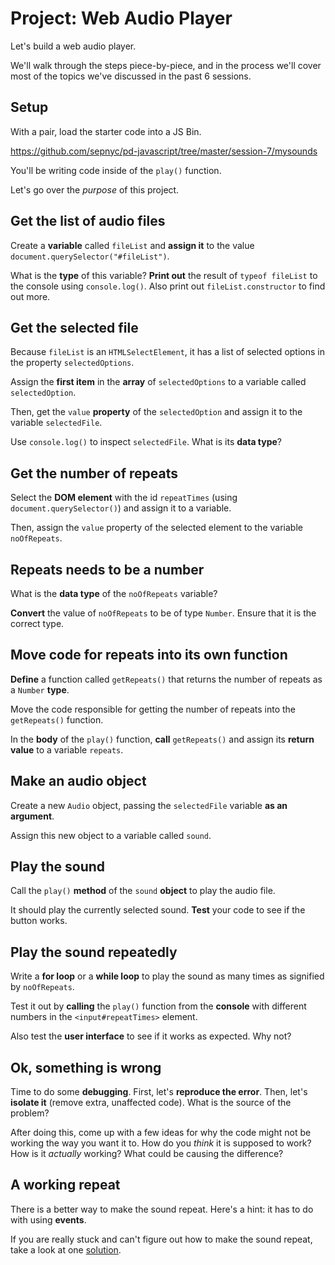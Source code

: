 # Project: Web Audio Player

Let's build a web audio player.

We'll walk through the steps piece-by-piece, and in the process we'll cover most of the topics we've discussed in the past 6 sessions.

## Setup

With a pair, load the starter code into a JS Bin.

https://github.com/sepnyc/pd-javascript/tree/master/session-7/mysounds

You'll be writing code inside of the `play()` function.

Let's go over the _purpose_ of this project.

## Get the list of audio files

Create a **variable** called `fileList` and **assign it** to the value `document.querySelector("#fileList")`.

What is the **type** of this variable? **Print out** the result of `typeof fileList` to the console using `console.log()`. Also print out `fileList.constructor` to find out more.

## Get the selected file

Because `fileList` is an `HTMLSelectElement`, it has a list of selected options in the property `selectedOptions`.

Assign the **first item** in the **array** of `selectedOptions` to a variable called `selectedOption`.

Then, get the `value` **property** of the `selectedOption` and assign it to the variable `selectedFile`.

Use `console.log()` to inspect `selectedFile`. What is its **data type**?

## Get the number of repeats

Select the **DOM element** with the id `repeatTimes` (using `document.querySelector()`) and assign it to a variable.

Then, assign the `value` property of the selected element to the variable `noOfRepeats`.

## Repeats needs to be a number

What is the **data type** of the `noOfRepeats` variable?

**Convert** the value of `noOfRepeats` to be of type `Number`. Ensure that it is the correct type.

## Move code for repeats into its own function

**Define** a function called `getRepeats()` that returns the number of repeats as a `Number` **type**.

Move the code responsible for getting the number of repeats into the `getRepeats()` function.

In the **body** of the `play()` function, **call** `getRepeats()` and assign its **return value** to a variable `repeats`.

## Make an audio object

Create a new `Audio` object, passing the `selectedFile` variable **as an argument**.

Assign this new object to a variable called `sound`.

## Play the sound

Call the `play()` **method** of the `sound` **object** to play the audio file.

It should play the currently selected sound. **Test** your code to see if the button works.

## Play the sound repeatedly

Write a **for loop** or a **while loop** to play the sound as many times as signified by `noOfRepeats`.

Test it out by **calling** the `play()` function from the **console** with different numbers in the `<input#repeatTimes>` element.

Also test the **user interface** to see if it works as expected. Why not?

## Ok, something is wrong

Time to do some **debugging**. First, let's **reproduce the error**. Then, let's **isolate it** (remove extra, unaffected code). What is the source of the problem?

After doing this, come up with a few ideas for why the code might not be working the way you want it to. How do you _think_ it is supposed to work? How is it _actually_ working? What could be causing the difference?

## A working repeat

There is a better way to make the sound repeat. Here's a hint: it has to do with using **events**.

If you are really stuck and can't figure out how to make the sound repeat, take a look at one [solution](../mysounds-solution).
